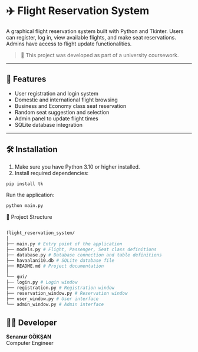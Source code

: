 # ✈️ Flight Reservation System

A graphical flight reservation system built with Python and Tkinter. Users can register, log in, view available flights, and make seat reservations. Admins have access to flight update functionalities.

> 🔹 This project was developed as part of a university coursework.

---

## 🚀 Features

- User registration and login system
- Domestic and international flight browsing
- Business and Economy class seat reservation
- Random seat suggestion and selection
- Admin panel to update flight times
- SQLite database integration

---

## 🛠️ Installation

1. Make sure you have Python 3.10 or higher installed.
2. Install required dependencies:


```bash
pip install tk
````

Run the application:

```bash
python main.py
```

📁 Project Structure
```bash

flight_reservation_system/
│
├── main.py # Entry point of the application
├── models.py # Flight, Passenger, Seat class definitions
├── database.py # Database connection and table definitions
├── havaalani10.db # SQLite database file
├── README.md # Project documentation
│
└── gui/
├── login.py # Login window
├── registration.py # Registration window
├── reservation_window.py # Reservation window
├── user_window.py # User interface
└── admin_window.py # Admin interface

```
## 👩‍💻 Developer

**Senanur GÖKŞAN**  
Computer Engineer 